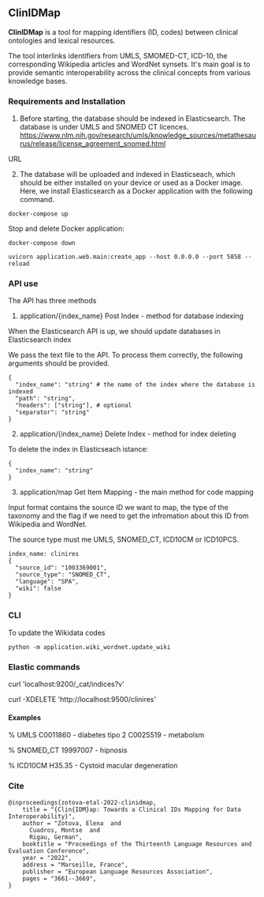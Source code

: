 ## ClinIDMap

**ClinIDMap**  is a tool for mapping identifiers (ID, codes) between clinical ontologies and lexical resources.

The tool interlinks identifiers from UMLS, SMOMED-CT, ICD-10, the corresponding Wikipedia articles and WordNet synsets. It's main goal is to provide semantic interoperability across the clinical concepts from various knowledge bases. 


### Requirements and Installation 

1. Before starting, the database should be indexed in Elasticsearch. The  database is under UMLS and SNOMED CT licences. 
https://www.nlm.nih.gov/research/umls/knowledge_sources/metathesaurus/release/license_agreement_snomed.html

URL

2. The database will be uploaded and indexed in Elasticseach, which should be either installed on your device or used as a Docker image. Here, we install Elasticsearch as a Docker application with the following command.  


```shell script
docker-compose up
```

Stop and delete Docker application: 

```shell script
docker-compose down
```

```shell script
uvicorn application.web.main:create_app --host 0.0.0.0 --port 5858 --reload
```

### API use 

The API has three methods

1) application/{index_name} Post Index - method for database indexing 

When the Elasticsearch API is up, we should update databases in Elasticsearch index 

We pass the text file to the API. To process them correctly, the following arguments should be provided. 

```shell script
{
  "index_name": "string" # the name of the index where the database is indexed
  "path": "string",
  "headers": ["string"], # optional
  "separator": "string"
}
```


2) application/{index_name} Delete Index - method for index deleting 

To delete the index in Elasticseach istance: 

```shell script
{
  "index_name": "string"
}
```

3) application/map Get Item Mapping - the main method for code mapping


Input format contains the source ID we want to map, the type of the taxonomy and the flag if we need to get the infromation about this ID from Wikipedia and WordNet.

The source type must me UMLS, SNOMED_CT, ICD10CM or ICD10PCS. 

```shell script
index_name: clinires 
{
  "source_id": "1003369001",
  "source_type": "SNOMED_CT",
  "language": "SPA",
  "wiki": false
}
```

### CLI 

To update the Wikidata codes

```shell script
python -m application.wiki_wordnet.update_wiki
```


### Elastic commands 

curl 'localhost:9200/_cat/indices?v'

curl -XDELETE 'http://localhost:9500/clinires'


#### Examples 


% UMLS
C0011860 - diabetes tipo 2
C0025519 - metabolsm 

% SNOMED_CT
19997007 - hipnosis


% ICD10CM
H35.35 - Cystoid macular degeneration


### Cite

```
@inproceedings{zotova-etal-2022-clinidmap,
    title = "{Clin{IDM}ap: Towards a Clinical IDs Mapping for Data Interoperability}",
    author = "Zotova, Elena  and
      Cuadros, Montse  and
      Rigau, German",
    booktitle = "Proceedings of the Thirteenth Language Resources and Evaluation Conference",
    year = "2022",
    address = "Marseille, France",
    publisher = "European Language Resources Association",
    pages = "3661--3669",
}
```
